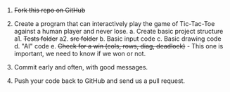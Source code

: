
1. ~~Fork this repo on GitHub~~
2. Create a program that can interactively play the game of Tic-Tac-Toe against a human player and never lose.
 a. Create basic project structure
   a1. ~~Tests folder~~
   a2. ~~src folder~~
 b. Basic input code
 c. Basic drawing code
 d. "AI" code
 e. ~~Check for a win (cols, rows, diag, deadlock)~~ - This one is important, we need to know if we won or not.
 
3. Commit early and often, with good messages.
4. Push your code back to GitHub and send us a pull request.
